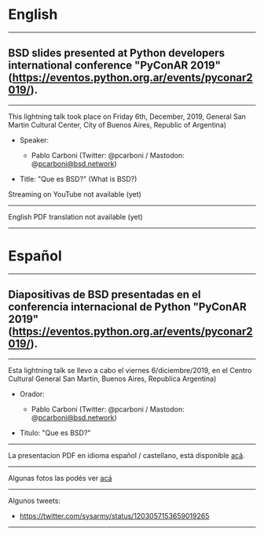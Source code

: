 # English
---
## BSD slides presented at Python developers international conference "PyConAR 2019" (https://eventos.python.org.ar/events/pyconar2019/).
---
This lightning talk took place on Friday 6th, December, 2019, General San Martin Cultural Center, City of Buenos Aires, Republic of Argentina)

- Speaker:

  * Pablo Carboni (Twitter: @pcarboni / Mastodon: @pcarboni@bsd.network)

- Title: "Que es BSD?" (What is BSD?)

Streaming on YouTube not available (yet)

---

English PDF translation not available (yet)

---
# Español
---
## Diapositivas de BSD presentadas en el conferencia internacional de Python "PyConAR 2019" (https://eventos.python.org.ar/events/pyconar2019/).
---

Esta lightning talk se llevo a cabo el viernes 6/diciembre/2019, en el Centro Cultural General San Martin, Buenos Aires, Republica Argentina)

- Orador:
 
  * Pablo Carboni (Twitter: @pcarboni / Mastodon: @pcarboni@bsd.network)

- Titulo: "Que es BSD?"

---

La presentacion PDF en idioma español / castellano, está disponible [acá](https://github.com/pcarboni/Presentations/blob/master/BSD/pyconar_2019/Spanish/Que_es_BSD.pdf).

---

Algunas fotos las podés ver [acá](https://github.com/pcarboni/Presentations/tree/master/BSD/pyconar_2019/pictures)

---
Algunos tweets:

- https://twitter.com/sysarmy/status/1203057153659019265

---
